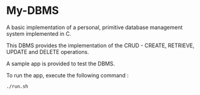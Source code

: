 # My-DBMS

A basic implementation of a personal, primitive database management system implemented in C.

This DBMS provides the implementation of the CRUD - CREATE, RETRIEVE, UPDATE and DELETE operations.

A sample app is provided to test the DBMS.

To run the app, execute the following command :
```
./run.sh
```

